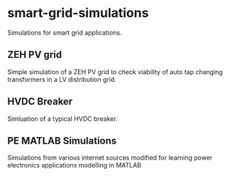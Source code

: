 # smart-grid-simulations
Simulations for smart grid applications.

## ZEH PV grid
Simple simulation of a ZEH PV grid to check viability of auto tap changing transformers in a LV distribution grid. 

## HVDC Breaker
Simluation of a typical HVDC breaker.

## PE MATLAB Simulations
Simulations from various internet sources modified for learning power electronics applications modelling in MATLAB
